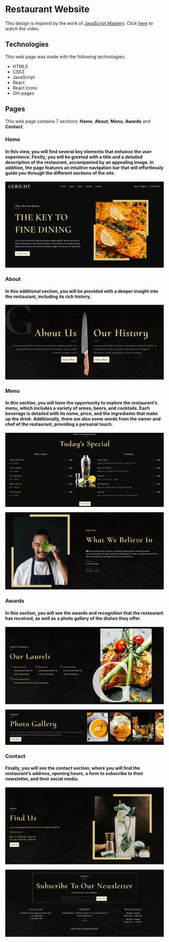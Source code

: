 # Restaurant Website
This design is inspired by the work of [JavaScript Mastery](https://www.youtube.com/@javascriptmastery). Click [here](https://youtu.be/4oV65GVVits?si=NuvF_co8zLxo33ID) to watch the video.

## Technologies
This web page was made with the following technologies:
- HTML5
- CSS3
- JavaScript
- React
- React Icons
- GH-pages

## Pages
This web page contains 7 sections: **Home**, **About**, **Menu**, **Awards** and **Contact**.

### Home
#### In this view, you will find several key elements that enhance the user experience. Firstly, you will be greeted with a title and a detailed description of the restaurant, accompanied by an appealing image. In addition, the page features an intuitive navigation bar that will effortlessly guide you through the different sections of the site.
![preview home](src/assets/preview-home.jpg)

### About
#### In this additional section, you will be provided with a deeper insight into the restaurant, including its rich history.
![preview about](src/assets/preview-about.jpg)

### Menu
#### In this section, you will have the opportunity to explore the restaurant’s menu, which includes a variety of wines, beers, and cocktails. Each beverage is detailed with its name, price, and the ingredients that make up the drink. Additionally, there are also some words from the owner and chef of the restaurant, providing a personal touch.
![preview menu](src/assets/preview-menu-1.jpg)

![preview menu](src/assets/preview-menu-2.jpg)

### Awards
#### In this section, you will see the awards and recognition that the restaurant has received, as well as a photo gallery of the dishes they offer.
![preview awards](src/assets/preview-awards-1.jpg)

![preview awards](src/assets/preview-awards-2.jpg)

### Contact
#### Finally, you will see the contact section, where you will find the restaurant’s address, opening hours, a form to subscribe to their newsletter, and their social media.
![preview contact](src/assets/preview-contact-1.jpg)

![preview contact](src/assets/preview-contact-2.jpg)
